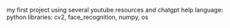 my first project
using several youtube resources and chatgpt help
language: python
libraries: cv2, face_recognition, numpy, os
